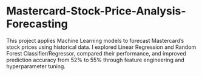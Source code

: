 # Mastercard-Stock-Price-Analysis-Forecasting
This project applies Machine Learning models to forecast Mastercard’s stock prices using historical data. I explored Linear Regression and Random Forest Classifier/Regressor, compared their performance, and improved prediction accuracy from 52% to 55% through feature engineering and hyperparameter tuning.
